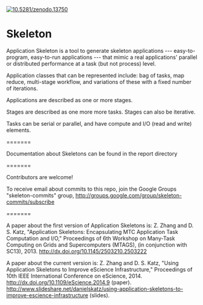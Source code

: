 <a href="http://dx.doi.org/10.5281/zenodo.13750"><img src="https://zenodo.org/badge/doi/10.5281/zenodo.13750.svg" alt="10.5281/zenodo.13750"></a>


Skeleton
========

Application Skeleton is a tool to generate skeleton applications --- easy-to-program, easy-to-run applications --- that mimic a real applications' parallel or distributed performance at a task (but not process) level.

Application classes that can be represented include: bag of tasks, map reduce, multi-stage workflow, and variations of these with a fixed number of iterations.

Applications are described as one or more stages.

Stages are described as one more more tasks.  Stages can also be iterative.

Tasks can be serial or parallel, and have compute and I/O (read and write) elements.

=======

Documentation about Skeletons can be found in the report directory

=======

Contributors are welcome!

To receive email about commits to this repo, join the Google Groups "skeleton-commits" group,
http://groups.google.com/group/skeleton-commits/subscribe


=======

A paper about the first version of Application Skeletons is:
Z. Zhang and D. S. Katz, "Application Skeletons: Encapsulating MTC Application Task Computation and I/O," Proceedings of 6th Workshop on Many-Task Computing on Grids and Supercomputers (MTAGS), (in conjunction with SC13), 2013. http://dx.doi.org/10.1145/2503210.2503222

A paper about the current version is:
Z. Zhang and D. S. Katz, "Using Application Skeletons to Improve eScience Infrastructure," Proceedings of 10th IEEE International Conference on eScience, 2014.
http://dx.doi.org/10.1109/eScience.2014.9 (paper).
http://www.slideshare.net/danielskatz/using-application-skeletons-to-improve-escience-infrastructure (slides).

